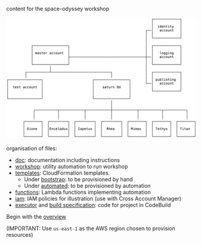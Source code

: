 content for the space-odyssey workshop

![a planetary alignment of 'satellite' accounts](doc/illustrations/space-odyssey.png)

organisation of files:

- [doc](doc): documentation including instructions
- [workshop](workshop): utility automation to run workshop
- [templates](templates): CloudFormation templates. 
  - Under [bootstrap](templates/bootstrap): to be provisioned by hand
  - Under [automated](templates/automated): to be provisioned by automation
- [functions](functions): Lambda functions implementing automation  
- [iam](iam): IAM policies for illustration (use with Cross Account Manager)
- [executor](executor) and [build specification](buildspec.yml): code for project in CodeBuild

Begin with the [overview](doc/overview.md)

(IMPORTANT: Use ```us-east-1``` as the AWS region chosen to provision resources)
